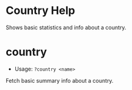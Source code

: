 # Country Help

Shows basic statistics and info about a country.

# country
 - Usage: `?country <name> `

Fetch basic summary info about a country.


